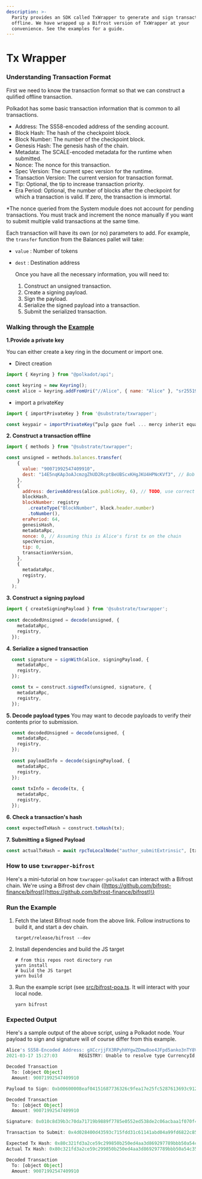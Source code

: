 ```yaml
---
description: >-
  Parity provides an SDK called TxWrapper to generate and sign transactions
  offline. We have wrapped up a Bifrost version of TxWrapper at your
  convenience. See the examples for a guide.
---
```


# Tx Wrapper

### Understanding Transaction Format

First we need to know the transaction format so that we can construct a qulified offline transaction.

Polkadot has some basic transaction information that is common to all transactions.

* Address: The SS58-encoded address of the sending account.
* Block Hash: The hash of the checkpoint block.
* Block Number: The number of the checkpoint block.
* Genesis Hash: The genesis hash of the chain.
* Metadata: The SCALE-encoded metadata for the runtime when submitted.
* Nonce: The nonce for this transaction.
* Spec Version: The current spec version for the runtime.
* Transaction Version: The current version for transaction format.
* Tip: Optional, the tip to increase transaction priority.
* Era Period: Optional, the number of blocks after the checkpoint for which a transaction is valid. If zero, the transaction is immortal.

\*The nonce queried from the System module does not account for pending transactions. You must track and increment the nonce manually if you want to submit multiple valid transactions at the same time.

Each transaction will have its own \(or no\) parameters to add. For example, the `transfer` function from the Balances pallet will take:

* `value` : Number of tokens
* `dest` : Destination address

  Once you have all the necessary information, you will need to:

  1. Construct an unsigned transaction.
  2. Create a signing payload.
  3. Sign the payload.
  4. Serialize the signed payload into a transaction.
  5. Submit the serialized transaction.

### Walking through the [Example](https://github.com/bifrost-finance/txwrapper-bifrost/blob/master/src/bifrost-poa.ts)

**1.Provide a private key**

You can either create a key ring in the document or import one.

* Direct creation

```javascript
import { Keyring } from "@polkadot/api";

const keyring = new Keyring(); 
const alice = keyring.addFromUri("//Alice", { name: "Alice" }, "sr25519");

```

* import a privateKey

```javascript
import { importPrivateKey } from '@substrate/txwrapper';

const keypair = importPrivateKey(“pulp gaze fuel ... mercy inherit equal”);
```

**2. Construct a transaction offline**

```javascript
import { methods } from "@substrate/txwrapper";

const unsigned = methods.balances.transfer(
    {
      value: "90071992547409910",
      dest: "14E5nqKAp3oAJcmzgZhUD2RcptBeUBScxKHgJKU4HPNcKVf3", // Bob
    },
    {
      address: deriveAddress(alice.publicKey, 6), // TODO, use correct prefix
      blockHash,
      blockNumber: registry
        .createType("BlockNumber", block.header.number)
        .toNumber(),
      eraPeriod: 64,
      genesisHash,
      metadataRpc,
      nonce: 0, // Assuming this is Alice's first tx on the chain
      specVersion,
      tip: 0,
      transactionVersion,
    },
    {
      metadataRpc,
      registry,
    }
  );
```

**3. Construct a signing payload**

```javascript
import { createSigningPayload } from '@substrate/txwrapper';
  
const decodedUnsigned = decode(unsigned, {
    metadataRpc,
    registry,
  });
```

**4. Serialize a signed transaction**

```javascript
  const signature = signWith(alice, signingPayload, {
    metadataRpc,
    registry,
  });

  const tx = construct.signedTx(unsigned, signature, {
    metadataRpc,
    registry,
  });
```

**5. Decode payload types** You may want to decode payloads to verify their contents prior to submission.

```javascript
  const decodedUnsigned = decode(unsigned, {
    metadataRpc,
    registry,
  });
  
  const payloadInfo = decode(signingPayload, {
    metadataRpc,
    registry,
  });
  
  const txInfo = decode(tx, {
    metadataRpc,
    registry,
  });
```

**6. Check a transaction's hash**

```javascript
const expectedTxHash = construct.txHash(tx);
```

**7. Submitting a Signed Payload**

```javascript
const actualTxHash = await rpcToLocalNode("author_submitExtrinsic", [tx]);
```

### How to use `txwrapper-bifrost`

Here's a mini-tutorial on how `txwrapper-polkadot` can interact with a Bifrost chain. We're using a Bifrost dev chain \([https://github.com/bifrost-finance/bifrost](https://github.com/bifrost-finance/bifrost)\)

### Run the Example

1. Fetch the latest Bifrost node from the above link. Follow instructions to build it, and start a dev chain.

   `target/release/bifrost --dev`

2. Install dependencies and build the JS target

   ```text
   # from this repos root directory run
   yarn install
   # build the JS target
   yarn build
   ```

3. Run the example script \(see [src/bifrost-poa.ts](https://github.com/bifrost-finance/txwrapper-bifrost/blob/master/src/bifrost-poa.ts). It will interact with your local node.

   `yarn bifrost`

### Expected Output

Here's a sample output of the above script, using a Polkadot node. Your payload to sign and signature will of course differ from this example.

```javascript
Alice's SS58-Encoded Address: gXCcrjjFX3RPyhHYgwZDmw8oe4JFpd5anko3nTY8VrmnJpe
2021-03-17 15:27:03        REGISTRY: Unable to resolve type CurrencyId, it will fail on construction

Decoded Transaction
  To: [object Object]
  Amount: 90071992547409910

Payload to Sign: 0xb00600008eaf04151687736326c9fea17e25fc5287613693c912909cb226aa4794f26a4813f6ffffffffff3f01750200000100000001000000472fb2b977307379477a6be2cb6e23ade0343797d564e54b1fe33d291ee4146874b19ef9828fd83dca228286e9e7b421429574b4def3e15e643e75cb37d719b2

Decoded Transaction
  To: [object Object]
  Amount: 90071992547409910

Signature: 0x010c8d39b3c70da71719b9889f7785e0552ed538de2c06acbaa1f070f402739d7214cf1bcbeb873b6f955dd3c11345b92705ddc6c910f67aa590abbcc4d6956b8b

Transaction to Submit: 0x4d028400d43593c715fdd31c61141abd04a99fd6822c8558854ccde39a5684e7a56da27d010c8d39b3c70da71719b9889f7785e0552ed538de2c06acbaa1f070f402739d7214cf1bcbeb873b6f955dd3c11345b92705ddc6c910f67aa590abbcc4d6956b8b750200000600008eaf04151687736326c9fea17e25fc5287613693c912909cb226aa4794f26a4813f6ffffffffff3f01

Expected Tx Hash: 0x80c321fd3a2ce59c299850b250ed4aa3d869297789bbb50a54c35e829f69c066
Actual Tx Hash: 0x80c321fd3a2ce59c299850b250ed4aa3d869297789bbb50a54c35e829f69c066

Decoded Transaction
  To: [object Object]
  Amount: 90071992547409910
```

